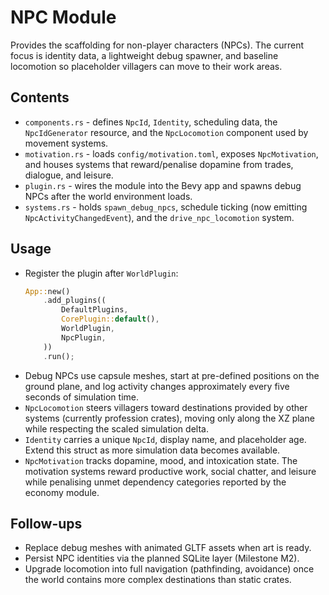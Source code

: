 # NPC Module

Provides the scaffolding for non-player characters (NPCs). The current focus is identity data, a lightweight debug spawner, and baseline locomotion so placeholder villagers can move to their work areas.

## Contents
- `components.rs` - defines `NpcId`, `Identity`, scheduling data, the `NpcIdGenerator` resource, and the `NpcLocomotion` component used by movement systems.
- `motivation.rs` - loads `config/motivation.toml`, exposes `NpcMotivation`, and houses systems that reward/penalise dopamine from trades, dialogue, and leisure.
- `plugin.rs` - wires the module into the Bevy app and spawns debug NPCs after the world environment loads.
- `systems.rs` - holds `spawn_debug_npcs`, schedule ticking (now emitting `NpcActivityChangedEvent`), and the `drive_npc_locomotion` system.

## Usage
- Register the plugin after `WorldPlugin`:
  ```rust
  App::new()
      .add_plugins((
          DefaultPlugins,
          CorePlugin::default(),
          WorldPlugin,
          NpcPlugin,
      ))
      .run();
  ```
- Debug NPCs use capsule meshes, start at pre-defined positions on the ground plane, and log activity changes approximately every five seconds of simulation time.
- `NpcLocomotion` steers villagers toward destinations provided by other systems (currently profession crates), moving only along the XZ plane while respecting the scaled simulation delta.
- `Identity` carries a unique `NpcId`, display name, and placeholder age. Extend this struct as more simulation data becomes available.
- `NpcMotivation` tracks dopamine, mood, and intoxication state. The motivation systems reward productive work, social chatter, and leisure while penalising unmet dependency categories reported by the economy module.

## Follow-ups
- Replace debug meshes with animated GLTF assets when art is ready.
- Persist NPC identities via the planned SQLite layer (Milestone M2).
- Upgrade locomotion into full navigation (pathfinding, avoidance) once the world contains more complex destinations than static crates.
